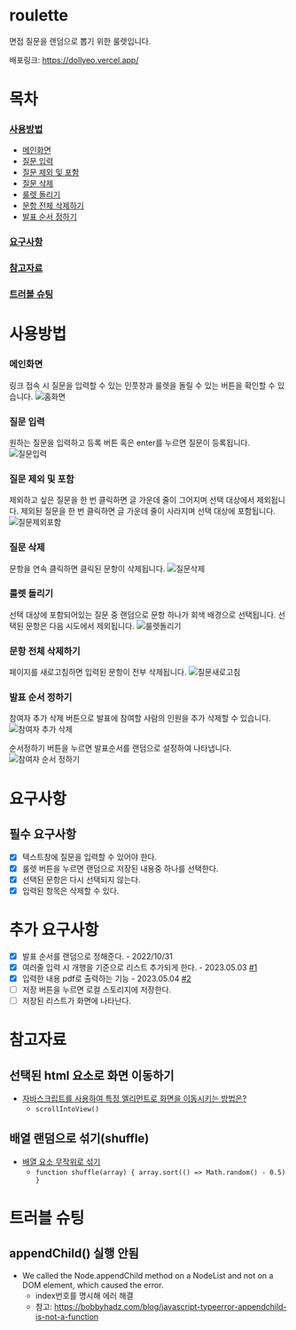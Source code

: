 # roulette

면접 질문을 랜덤으로 뽑기 위한 룰렛입니다.

배포링크: https://dollyeo.vercel.app/

# 목차
### [사용방법](#사용방법)
- [메인화면](#메인화면)
- [질문 입력](#질문-입력)
- [질문 제외 및 포함](#질문-제외-및-포함)
- [질문 삭제](#질문-삭제)
- [룰렛 돌리기](#룰렛-돌리기)
- [문항 전체 삭제하기](#문항-전체-삭제하기)
- [발표 순서 정하기](#발표-순서-정하기)


### [요구사항](#요구사항)

### [참고자료](#참고자료)

### [트러블 슈팅](#트러블-슈팅)

# 사용방법

### 메인화면

링크 접속 시 질문을 입력할 수 있는 인풋창과 룰렛을 돌릴 수 있는 버튼을 확인할 수 있습니다.
![홈화면](https://user-images.githubusercontent.com/67677374/193418668-b364a222-6141-4167-b0e1-b6d1d4c882d3.png)

### 질문 입력

원하는 질문을 입력하고 등록 버튼 혹은 enter를 누르면 질문이 등록됩니다.
![질문입력](https://user-images.githubusercontent.com/67677374/193418925-80b550a8-2257-4812-81c8-d4cc691dc716.gif)

### 질문 제외 및 포함

제외하고 싶은 질문을 한 번 클릭하면 글 가운데 줄이 그어지며 선택 대상에서 제외됩니다.
제외된 질문을 한 번 클릭하면 글 가운데 줄이 사라지며 선택 대상에 포함됩니다.
![질문제외포함](https://user-images.githubusercontent.com/67677374/193419308-af3a8f31-e33f-4475-a715-533deb16acca.gif)

### 질문 삭제

문항을 연속 클릭하면 클릭된 문항이 삭제됩니다.
![질문삭제](https://user-images.githubusercontent.com/67677374/193419363-e7a58b7c-5bd6-4df1-b302-6fe0276e17fb.gif)

### 룰렛 돌리기

선택 대상에 포함되어있는 질문 중 랜덤으로 문항 하나가 회색 배경으로 선택됩니다.
선택된 문항은 다음 시도에서 제외됩니다.
![룰렛돌리기](https://user-images.githubusercontent.com/67677374/193419667-565c0eee-d7cd-4140-971c-badb40000d45.gif)

### 문항 전체 삭제하기

페이지를 새로고침하면 입력된 문항이 전부 삭제됩니다.
![질문새로고침](https://user-images.githubusercontent.com/67677374/193419438-2bf89388-c70d-4377-a7ab-80d27c1f04ea.gif)

### 발표 순서 정하기
참여자 추가 삭제 버튼으로 발표에 참여할 사람의 인원을 추가 삭제할 수 있습니다.
![참여자 추가 삭제](https://user-images.githubusercontent.com/67677374/198960540-fc621fdc-0612-4ad2-87a2-174e0c872873.gif)

순서정하기 버튼을 누르면 발표순서를 랜덤으로 설정하여 나타냅니다.
![참여자 순서 정하기](https://user-images.githubusercontent.com/67677374/198960435-58561dde-05be-4de2-86d4-b9af78e7c75c.gif)

# 요구사항

## 필수 요구사항

- [x] 텍스트창에 질문을 입력할 수 있어야 한다.
- [x] 룰렛 버튼을 누르면 랜덤으로 저장된 내용중 하나를 선택한다.
- [x] 선택된 문항은 다시 선택되지 않는다.
- [x] 입력된 항목은 삭제할 수 있다.

# 추가 요구사항

- [x] 발표 순서를 랜덤으로 정해준다. - 2022/10/31
- [x] 여러줄 입력 시 개행을 기준으로 리스트 추가되게 한다. - 2023.05.03 [#1](https://github.com/minkyeongJ/roulette/pull/1)
- [x] 입력한 내용 pdf로 출력하는 기능 - 2023.05.04 [#2](https://github.com/minkyeongJ/roulette/pull/2)
- [ ] 저장 버튼을 누르면 로컬 스토리지에 저장한다. 
- [ ] 저장된 리스트가 화면에 나타난다.

# 참고자료

## 선택된 html 요소로 화면 이동하기

- [자바스크립트를 사용하여 특정 엘리먼트로 화면을 이동시키는 방법은?](https://webisfree.com/2017-03-30/%EC%9E%90%EB%B0%94%EC%8A%A4%ED%81%AC%EB%A6%BD%ED%8A%B8%EB%A5%BC-%EC%82%AC%EC%9A%A9%ED%95%98%EC%97%AC-%ED%8A%B9%EC%A0%95-%EC%97%98%EB%A6%AC%EB%A8%BC%ED%8A%B8%EB%A1%9C-%ED%99%94%EB%A9%B4%EC%9D%84-%EC%9D%B4%EB%8F%99%EC%8B%9C%ED%82%A4%EB%8A%94-%EB%B0%A9%EB%B2%95%EC%9D%80)
  - `scrollIntoView()`

## 배열 랜덤으로 섞기(shuffle)
- [배열 요소 무작위로 섞기](https://ko.javascript.info/task/shuffle)
  - ```function shuffle(array) { array.sort(() => Math.random() - 0.5) }```

# 트러블 슈팅

## appendChild() 실행 안됨

- We called the Node.appendChild method on a NodeList and not on a DOM element, which caused the error.
  - index번호를 명시해 에러 해결
  - 참고: https://bobbyhadz.com/blog/javascript-typeerror-appendchild-is-not-a-function
